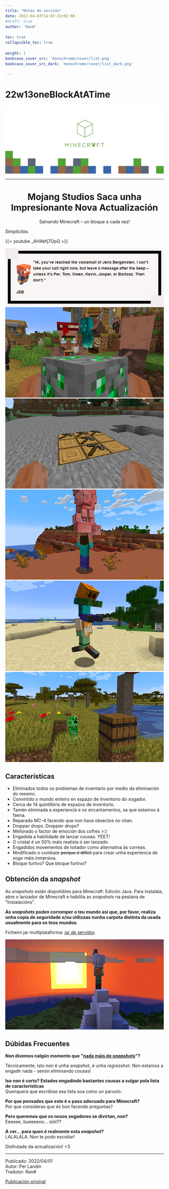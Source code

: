 ```yaml
---
title: "Notas de versión"
date: 2022-04-03T14:07:32+02:00
#draft: true
author: 'Ran#'

toc: true
collapsible_toc: true

weight: 1
bookcase_cover_src: 'monochrome/cover/list.png'
bookcase_cover_src_dark: 'monochrome/cover/list_dark.png'

---
```


# 22w13oneBlockAtATime

<img src="/fotos_content/cabeceira.webp" />

---

<div style="text-align: center">
    <h1>Mojang Studios Saca unha Impresionante Nova Actualización</h1>
    <p>Salvando Minecraft – un bloque a cada vez!</p>
</div>


*Simplicitas.*

{{< youtube \_AHAbfj7OpQ >}}
<!-- {{< youtube  >}} -->

<div style="text-align: center">
    <img title="JEB" alt="JEB" src="/fotos_content/minecraft/versions/java/22w13/comentario_jeb.png" />
</div>

<!--![proba](/fotos_content/minecraft/versions/java/22w13/aprilis_asinus3.webp)-->
<img src="/fotos_content/minecraft/versions/java/22w13/aprilis_asinus1.webp" />
<img src="/fotos_content/minecraft/versions/java/22w13/aprilis_asinus2.webp" />
<img src="/fotos_content/minecraft/versions/java/22w13/aprilis_asinus3.webp" />
<img src="/fotos_content/minecraft/versions/java/22w13/aprilis_asinus4.webp" />
<img src="/fotos_content/minecraft/versions/java/22w13/aprilis_asinus6.jpg" />

## Características

- Eliminados todos os problemas de inventario por medio da eliminación do mesmo.
- Convirtido o mundo enteiro en espazo de inventorio do xogador.
- Cerca de 14 quintillóns de espazos de inventorio.
- Tamén eliminada a experiencia e os encantamentos, xa que estamos á faena.
- Reparado MC-4 facendo que non haxa obxectos no chan.
- Dropper drops. Droppier drops?
- Mellorado o factor de emoción dos cofres >:)
- Engadida a habilidade de lanzar cousas. YEET!
- O cristal é un 50% máis realista ó ser lanzado.
- Engadidos movementos de loitador como alternativa ás correas.
- Modificado o combate ~~porque é difícil~~ para crear unha experiencia de xogo máis inmersiva.
- Bloque furtivo? Que bloque furtivo?

## Obtención da *snapshot*

As *snapshots* están dispoñibles para Minecraft: Edición Java.
Para instalala, abre o lanzador de Minecraft e habilita as *snapshots* na pestana de "Instalacións".

**As *snapshots* poden corromper o teu mundo así que, por favor, realiza unha copia de seguridade e/ou utilizaas nunha carpeta distinta da usada usualmente para os teus mundos.**

Ficheiro jar multiplataforma:
[jar de servidor](https://launcher.mojang.com/v1/objects/5f48eea55c7fd1881d9c63835b15dfb5bbcd3a67/server.jar).
<!--[jar de servidor](/fichs_content/minecraft/versions/22w13/22w13_server.jar).-->

<img src="/fotos_content/minecraft/versions/java/22w13/aprilis_asinus5.webp" />

## Dúbidas Frecuentes

**Non dixemos nalgún momento que "[nada máis de *snapshots*](https://www.minecraft.net/en-us/article/every-update-imaginable-coming-minecraft)"?**
<!--**Non dixemos nalgún momento que "[nada máis de *snapshots*]()"?**-->
Técnicamente, isto non é unha *snapshot*, é unha *regresshot*.
Non estamos a engadir nada - senón eliminando cousas!

**Iso non é certo? Estades engadindo bastantes cousas a xulgar pola lista de características**\
Quenquera que escribise esa lista soa como un parxolo.

**Por que pensades que este é o paso adecuado para Minecraft?**\
Por que consideras que és bon facendo preguntas?

**Pero queremos que os nosos xogadores se divirtan, non?**\
Eeeeee, bueeeeno... siiiii??

**A ver... para quen é realmente esta *snapshot*?**\
LALALALA. Non te podo escoitar!


Disfrutade da actualización! <3

---

Publicado: 2022/04/01\
Autor: Per Landin\
Tradutor: Ran#

[Publicación orixinal](https://www.minecraft.net/en-us/article/mojang-studios-release-new-astonishing-update)

